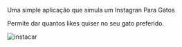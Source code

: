 Uma simple aplicação que simula um Instagran Para Gatos

Permite dar quantos likes quiser no seu gato preferido.

![instacar](https://user-images.githubusercontent.com/16731917/79405304-65d5e900-7f6a-11ea-9093-0b7fe19a44d0.png)
